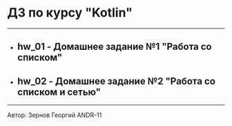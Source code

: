 # ДЗ по курсу "Kotlin"
----
- ## hw_01 - Домашнее задание №1 "Работа со списком"
- ## hw_02 - Домашнее задание №2 "Работа со списком и сетью"
---

Автор: Зернов Георгий ANDR-11

